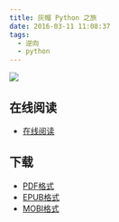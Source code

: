 ```yaml
---
title: 灰帽 Python 之旅
date: 2016-03-11 11:08:37
tags:
  - 逆向
  - python
---
```


![](https://ek8whxe.cloudimg.io/s/width/226/https://www.gitbook.com/cover/book/wizardforcel/grey-hat-python.jpg?build=1451289687917&v=12.0.2)

<!--more-->

## 在线阅读 ##

+ [在线阅读](https://www.gitbook.com/book/wizardforcel/grey-hat-python/details)

## 下载 ##

+ [PDF格式](https://www.gitbook.com/download/pdf/book/wizardforcel/grey-hat-python)
+ [EPUB格式](https://www.gitbook.com/download/epub/book/wizardforcel/grey-hat-python)
+ [MOBI格式](https://www.gitbook.com/download/mobi/book/wizardforcel/grey-hat-python)

